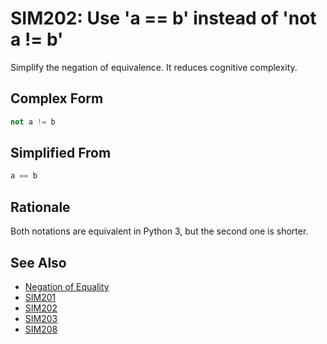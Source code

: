# SIM202: Use 'a == b' instead of 'not a != b'

Simplify the negation of equivalence. It reduces cognitive complexity.

## Complex Form

```python
not a != b
```

## Simplified From

```python
a == b
```

## Rationale

Both notations are equivalent in Python 3, but the second one is shorter.

## See Also

* [Negation of Equality](https://en.wikipedia.org/wiki/Logical_equivalence)
* [SIM201](https://github.com/MartinThoma/flake8-simplify?tab=readme-ov-file#sim201)
* [SIM202](https://github.com/MartinThoma/flake8-simplify?tab=readme-ov-file#sim202)
* [SIM203](https://github.com/MartinThoma/flake8-simplify?tab=readme-ov-file#sim203)
* [SIM208](https://github.com/MartinThoma/flake8-simplify?tab=readme-ov-file#sim208)
